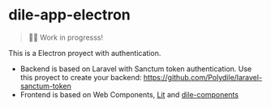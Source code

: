 # dile-app-electron

> 👷‍♂️ Work in progresss!

This is a Electron proyect with authentication.

- Backend is based on Laravel with Sanctum token authentication. Use this proyect to create your backend: <https://github.com/Polydile/laravel-sanctum-token>
- Frontend is based on Web Components, [Lit](https://lit.dev/) and [dile-components](https://dile-components.polydile.com/)
